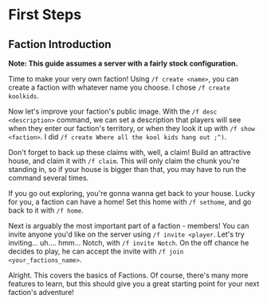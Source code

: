 # First Steps

## Faction Introduction

__Note: This guide assumes a server with a fairly stock configuration.__

Time to make your very own faction! Using `/f create <name>`, you can create a faction with whatever name you choose. I chose `/f create koolkids`.

Now let's improve your faction's public image. With the `/f desc <description>` command, we can set a description that players will see when they enter our faction's territory, or when they look it up with `/f show <faction>`. I did `/f create Where all the kool kids hang out ;^)`.

Don't forget to back up these claims with, well, a claim! Build an attractive house, and claim it with `/f claim`. This will only claim the chunk you're standing in, so if your house is bigger than that, you may have to run the command several times.

If you go out exploring, you're gonna wanna get back to your house. Lucky for you, a faction can have a home! Set this home with `/f sethome`, and go back to it with `/f home`.

Next is arguably the most important part of a faction - members! You can invite anyone you'd like on the server using `/f invite <player`. Let's try inviting... uh.... hmm... Notch, with `/f invite Notch`. On the off chance he decides to play, he can accept the invite with `/f join <your_factions_name>`.

Alright. This covers the basics of Factions. Of course, there's many more features to learn, but this should give you a great starting point for your next faction's adventure!